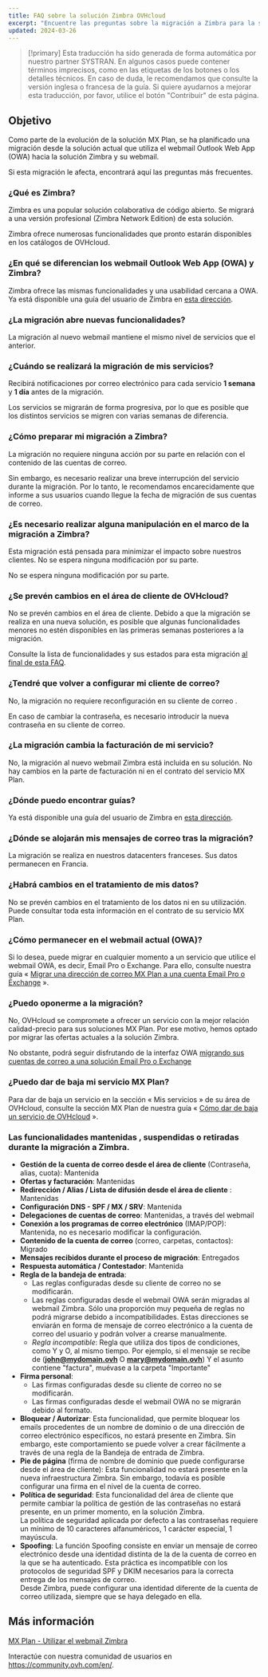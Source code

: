 ```yaml
---
title: FAQ sobre la solución Zimbra OVHcloud
excerpt: "Encuentre las preguntas sobre la migración a Zimbra para la solución MX Plan de OVHcloud"
updated: 2024-03-26
---
```


> [!primary]
> Esta traducción ha sido generada de forma automática por nuestro partner SYSTRAN. En algunos casos puede contener términos imprecisos, como en las etiquetas de los botones o los detalles técnicos. En caso de duda, le recomendamos que consulte la versión inglesa o francesa de la guía. Si quiere ayudarnos a mejorar esta traducción, por favor, utilice el botón "Contribuir" de esta página.
>

## Objetivo

Como parte de la evolución de la solución MX Plan, se ha planificado una migración desde la solución actual que utiliza el webmail Outlook Web App (OWA) hacia la solución Zimbra y su webmail.

Si esta migración le afecta, encontrará aquí las preguntas más frecuentes.

### ¿Qué es Zimbra?

Zimbra es una popular solución colaborativa de código abierto. Se migrará a una versión profesional (Zimbra Network Edition) de esta solución.

Zimbra ofrece numerosas funcionalidades que pronto estarán disponibles en los catálogos de OVHcloud.

### ¿En qué se diferencian los webmail Outlook Web App (OWA) y Zimbra?

Zimbra ofrece las mismas funcionalidades y una usabilidad cercana a OWA. Ya está disponible una guía del usuario de Zimbra en [esta dirección](/pages/web_cloud/email_and_collaborative_solutions/mx_plan/email_zimbra).

### ¿La migración abre nuevas funcionalidades?

La migración al nuevo webmail mantiene el mismo nivel de servicios que el anterior.

### ¿Cuándo se realizará la migración de mis servicios?

Recibirá notificaciones por correo electrónico para cada servicio **1 semana** y **1 día** antes de la migración.

Los servicios se migrarán de forma progresiva, por lo que es posible que los distintos servicios se migren con varias semanas de diferencia.

### ¿Cómo preparar mi migración a Zimbra?

La migración no requiere ninguna acción por su parte en relación con el contenido de las cuentas de correo.

Sin embargo, es necesario realizar una breve interrupción del servicio durante la migración. Por lo tanto, le recomendamos encarecidamente que informe a sus usuarios cuando llegue la fecha de migración de sus cuentas de correo.

### ¿Es necesario realizar alguna manipulación en el marco de la migración a Zimbra?

Esta migración está pensada para minimizar el impacto sobre nuestros clientes. No se espera ninguna modificación por su parte.

No se espera ninguna modificación por su parte.

### ¿Se prevén cambios en el área de cliente de OVHcloud?

No se prevén cambios en el área de cliente. Debido a que la migración se realiza en una nueva solución, es posible que algunas funcionalidades menores no estén disponibles en las primeras semanas posteriores a la migración.

Consulte la lista de funcionalidades y sus estados para esta migración [al final de esta FAQ](#features).

### ¿Tendré que volver a configurar mi cliente de correo?

No, la migración no requiere reconfiguración en su cliente de correo .

En caso de cambiar la contraseña, es necesario introducir la nueva contraseña en su cliente de correo.

### ¿La migración cambia la facturación de mi servicio?

No, la migración al nuevo webmail Zimbra está incluida en su solución. No hay cambios en la parte de facturación ni en el contrato del servicio MX Plan.

### ¿Dónde puedo encontrar guías?

Ya está disponible una guía del usuario de Zimbra en [esta dirección](/pages/web_cloud/email_and_collaborative_solutions/mx_plan/email_zimbra).

### ¿Dónde se alojarán mis mensajes de correo tras la migración?

La migración se realiza en nuestros datacenters franceses. Sus datos permanecen en Francia.

### ¿Habrá cambios en el tratamiento de mis datos?

No se prevén cambios en el tratamiento de los datos ni en su utilización. Puede consultar toda esta información en el contrato de su servicio MX Plan.

### ¿Cómo permanecer en el webmail actual (OWA)?

Si lo desea, puede migrar en cualquier momento a un servicio que utilice el webmail OWA, es decir, Email Pro o Exchange. Para ello, consulte nuestra guía « [Migrar una dirección de correo MX Plan a una cuenta Email Pro o Exchange](/pages/web_cloud/email_and_collaborative_solutions/migrating/migration_control_panel) ».

### ¿Puedo oponerme a la migración?

No, OVHcloud se compromete a ofrecer un servicio con la mejor relación calidad-precio para sus soluciones MX Plan. Por ese motivo, hemos optado por migrar las ofertas actuales a la solución Zimbra.

No obstante, podrá seguir disfrutando de la interfaz OWA [migrando sus cuentas de correo a una solución Email Pro o Exchange](/pages/web_cloud/email_and_collaborative_solutions/migrating/migration_control_panel)

### ¿Puedo dar de baja mi servicio MX Plan?

Para dar de baja un servicio en la sección « Mis servicios » de su área de OVHcloud, consulte la sección MX Plan de nuestra guía « [Cómo dar de baja un servicio de OVHcloud](/pages/account_and_service_management/managing_billing_payments_and_services/how_to_cancel_services#mxplan) ».

### Las funcionalidades mantenidas , suspendidas o retiradas durante la migración a Zimbra. <a name="features"></a>

- **Gestión de la cuenta de correo desde el área de cliente** (Contraseña, alias, cuota): Mantenida
- **Ofertas y facturación**: Mantenidas
- **Redirección / Alias / Lista de difusión desde el área de cliente** : Mantenidas
- **Configuración DNS - SPF / MX / SRV**: Mantenida
- **Delegaciones de cuentas de correo**: Mantenidas, a través del webmail
- **Conexión a los programas de correo electrónico** (IMAP/POP): Mantenida, no es necesario modificar la configuración.
- **Contenido de la cuenta de correo** (correo, carpetas, contactos): Migrado
- **Mensajes recibidos durante el proceso de migración**: Entregados
- **Respuesta automática / Contestador**: Mantenida
- **Regla de la bandeja de entrada**:
    - Las reglas configuradas desde su cliente de correo no se modificarán.
    - Las reglas configuradas desde el webmail OWA serán migradas al webmail Zimbra. Sólo una proporción muy pequeña de reglas no podrá migrarse debido a incompatibilidades. Estas direcciones se enviarán en forma de mensaje de correo electrónico a la cuenta de correo del usuario y podrán volver a crearse manualmente.
    - *Regla incompatible*: Regla que utiliza dos tipos de condiciones, como Y y O, al mismo tiempo. Por ejemplo, si el mensaje se recibe de (**john@mydomain.ovh** O **mary@mydomain.ovh**) Y el asunto contiene "factura", muévase a la carpeta "Importante"
- **Firma personal**:
    - Las firmas configuradas desde su cliente de correo no se modificarán.
    - Las firmas configuradas desde el webmail OWA no se migrarán debido al formato.
- **Bloquear / Autorizar**: Esta funcionalidad, que permite bloquear los emails procedentes de un nombre de dominio o de una dirección de correo electrónico específicos, no estará presente en Zimbra. Sin embargo, este comportamiento se puede volver a crear fácilmente a través de una regla de la Bandeja de entrada de Zimbra.
- **Pie de página** (firma de nombre de dominio que puede configurarse desde el área de cliente): Esta funcionalidad no estará presente en la nueva infraestructura Zimbra. Sin embargo, todavía es posible configurar una firma en el nivel de la cuenta de correo.
- **Política de seguridad**: Esta funcionalidad del área de cliente que permite cambiar la política de gestión de las contraseñas no estará presente, en un primer momento, en la solución Zimbra.<br>La política de seguridad aplicada por defecto a las contraseñas requiere un mínimo de 10 caracteres alfanuméricos, 1 carácter especial, 1 mayúscula.
- **Spoofing**: La función Spoofing consiste en enviar un mensaje de correo electrónico desde una identidad distinta de la de la cuenta de correo en la que se ha autenticado. Esta práctica es incompatible con los protocolos de seguridad SPF y DKIM necesarios para la correcta entrega de los mensajes de correo.<br>Desde Zimbra, puede configurar una identidad diferente de la cuenta de correo utilizada, siempre que se haya delegado en ella.

## Más información

[MX Plan - Utilizar el webmail Zimbra](/pages/web_cloud/email_and_collaborative_solutions/mx_plan/email_zimbra)

Interactúe con nuestra comunidad de usuarios en <https://community.ovh.com/en/>.
